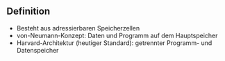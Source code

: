 ## Definition

- Besteht aus adressierbaren Speicherzellen
- von-Neumann-Konzept: Daten und Programm auf dem Hauptspeicher
- Harvard-Architektur (heutiger Standard): getrennter Programm- und Datenspeicher
